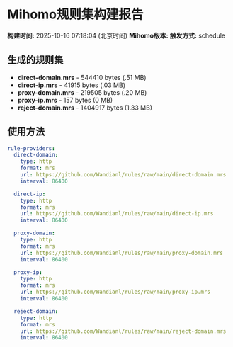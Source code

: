 # Mihomo规则集构建报告

**构建时间:** 2025-10-16 07:18:04 (北京时间)
**Mihomo版本:** 
**触发方式:** schedule

## 生成的规则集

- **direct-domain.mrs** - 544410 bytes (.51 MB)
- **direct-ip.mrs** - 41915 bytes (.03 MB)
- **proxy-domain.mrs** - 219505 bytes (.20 MB)
- **proxy-ip.mrs** - 157 bytes (0 MB)
- **reject-domain.mrs** - 1404917 bytes (1.33 MB)

## 使用方法

```yaml
rule-providers:
  direct-domain:
    type: http
    format: mrs
    url: https://github.com/Wandianl/rules/raw/main/direct-domain.mrs
    interval: 86400

  direct-ip:
    type: http
    format: mrs
    url: https://github.com/Wandianl/rules/raw/main/direct-ip.mrs
    interval: 86400

  proxy-domain:
    type: http
    format: mrs
    url: https://github.com/Wandianl/rules/raw/main/proxy-domain.mrs
    interval: 86400

  proxy-ip:
    type: http
    format: mrs
    url: https://github.com/Wandianl/rules/raw/main/proxy-ip.mrs
    interval: 86400

  reject-domain:
    type: http
    format: mrs
    url: https://github.com/Wandianl/rules/raw/main/reject-domain.mrs
    interval: 86400

```

